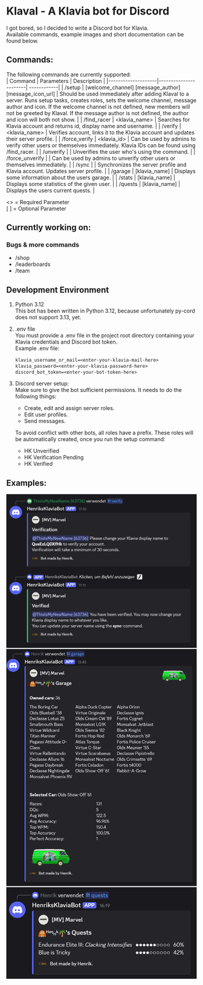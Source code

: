 # Klaval - A Klavia bot for Discord
I got bored, so I decided to write a Discord bot for Klavia.  
Available commands, example images and short documentation can be found below.

## Commands:  
The following commands are currently supported:  
| Command            | Parameters            | Description |
|--------------------|-----------------------| ------------|
| /setup             | [welcome_channel] [message_author] [message_icon_url] | Should be used immediately after adding Klaval to a server. Runs setup tasks, creates roles, sets the welcome channel, message author and icon. If the welcome channel is not defined, new members will not be greeted by Klaval. If the message author is not defined, the author and icon will both not show. |
| /find_racer        | <klavia_name>         | Searches for Klavia account and returns id, display name and username. |
| /verify            | <klavia_name>         | Verifies account, links it to the Klavia account and updates their server profile. |
| /force_verify      | <member> <klavia_id>  | Can be used by admins to verify other users or themselves immediately. Klavia IDs can be found using /find_racer. |
| /unverify          |                       | Unverifies the user who's using the command. |
| /force_unverify    | <member>              | Can be used by admins to unverify other users or themselves immediately. |
| /sync              |                       | Synchronizes the server profile and Klavia account. Updates server profile. |
| /garage            | [klavia_name]         | Displays some information about the users garage. |
| /stats             | [klavia_name]         | Displays some statistics of the given user. |
| /quests            | [klavia_name]         | Displays the users current quests. |

<> = Required Parameter  
[ ] = Optional Parameter  

## Currently working on:
### Bugs & more commands  
- /shop
- /leaderboards
- /team

## Development Environment
1. Python 3.12  
   This bot has been written in Python 3.12, because unfortunately py-cord does not support 3.13, yet.
2. .env file  
   You must provide a .env file in the project root directory containing your Klavia credentials and Discord bot token.  
   Example .env file:  
    ```
    klavia_username_or_mail=<enter-your-klavia-mail-here>
    klavia_password=<enter-your-klavia-password-here>
    discord_bot_token=<enter-your-bot-token-here>
    ```
3. Discord server setup:  
   Make sure to give the bot sufficient permissions. It needs to do the following things:
   - Create, edit and assign server roles.
   - Edit user profiles.
   - Send messages.
     
   To avoid conflict with other bots, all roles have a prefix. These roles will be automatically created, once you run the setup command:
   - HK Unverified
   - HK Verification Pending
   - HK Verified

## Examples:
![verification](readme/verification.png)
![garage](readme/garage.png)
![quests](readme/quests.png)
